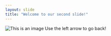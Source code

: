 ```yaml
---
layout: slide
title: "Welcome to our second slide!"
---
```

![This is an image](https://www.meme-arsenal.com/memes/fdd1b1e3199013785007ea7522b5ce08.jpg)
Use the left arrow to go back!
